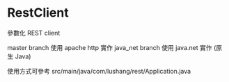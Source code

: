 # RestClient
參數化 REST client

master branch 使用 apache http 實作
java_net branch 使用 java.net 實作 (原生 Java)

使用方式可參考 src/main/java/com/lushang/rest/Application.java
